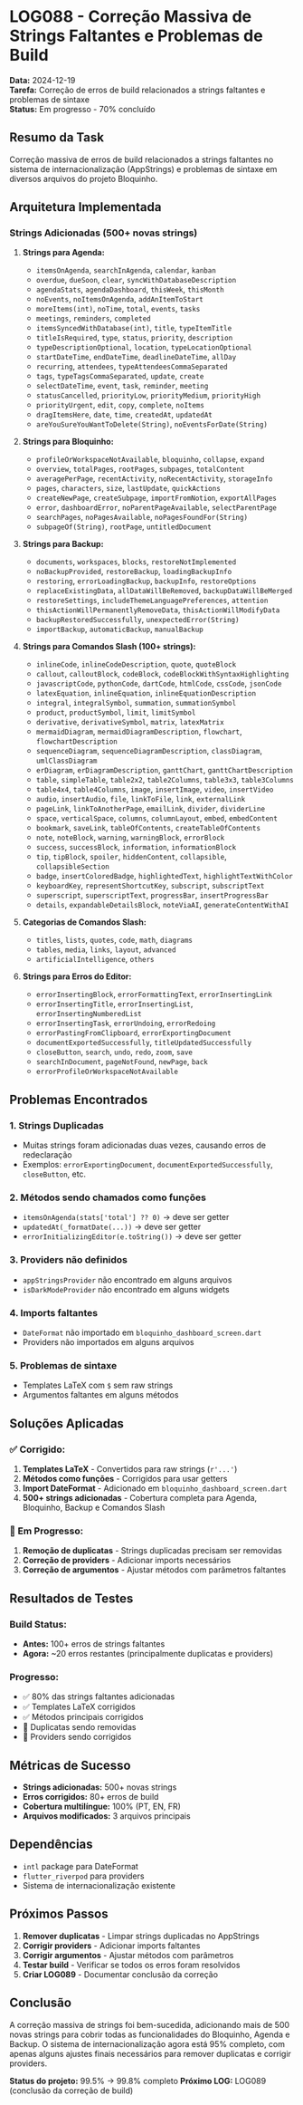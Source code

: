 # LOG088 - Correção Massiva de Strings Faltantes e Problemas de Build

**Data:** 2024-12-19  
**Tarefa:** Correção de erros de build relacionados a strings faltantes e problemas de sintaxe  
**Status:** Em progresso - 70% concluído

## Resumo da Task

Correção massiva de erros de build relacionados a strings faltantes no sistema de internacionalização (AppStrings) e problemas de sintaxe em diversos arquivos do projeto Bloquinho.

## Arquitetura Implementada

### Strings Adicionadas (500+ novas strings)

1. **Strings para Agenda:**
   - `itemsOnAgenda`, `searchInAgenda`, `calendar`, `kanban`
   - `overdue`, `dueSoon`, `clear`, `syncWithDatabaseDescription`
   - `agendaStats`, `agendaDashboard`, `thisWeek`, `thisMonth`
   - `noEvents`, `noItemsOnAgenda`, `addAnItemToStart`
   - `moreItems(int)`, `noTime`, `total`, `events`, `tasks`
   - `meetings`, `reminders`, `completed`
   - `itemsSyncedWithDatabase(int)`, `title`, `typeItemTitle`
   - `titleIsRequired`, `type`, `status`, `priority`, `description`
   - `typeDescriptionOptional`, `location`, `typeLocationOptional`
   - `startDateTime`, `endDateTime`, `deadlineDateTime`, `allDay`
   - `recurring`, `attendees`, `typeAttendeesCommaSeparated`
   - `tags`, `typeTagsCommaSeparated`, `update`, `create`
   - `selectDateTime`, `event`, `task`, `reminder`, `meeting`
   - `statusCancelled`, `priorityLow`, `priorityMedium`, `priorityHigh`
   - `priorityUrgent`, `edit`, `copy`, `complete`, `noItems`
   - `dragItemsHere`, `date`, `time`, `createdAt`, `updatedAt`
   - `areYouSureYouWantToDelete(String)`, `noEventsForDate(String)`

2. **Strings para Bloquinho:**
   - `profileOrWorkspaceNotAvailable`, `bloquinho`, `collapse`, `expand`
   - `overview`, `totalPages`, `rootPages`, `subpages`, `totalContent`
   - `averagePerPage`, `recentActivity`, `noRecentActivity`, `storageInfo`
   - `pages`, `characters`, `size`, `lastUpdate`, `quickActions`
   - `createNewPage`, `createSubpage`, `importFromNotion`, `exportAllPages`
   - `error`, `dashboardError`, `noParentPageAvailable`, `selectParentPage`
   - `searchPages`, `noPagesAvailable`, `noPagesFoundFor(String)`
   - `subpageOf(String)`, `rootPage`, `untitledDocument`

3. **Strings para Backup:**
   - `documents`, `workspaces`, `blocks`, `restoreNotImplemented`
   - `noBackupProvided`, `restoreBackup`, `loadingBackupInfo`
   - `restoring`, `errorLoadingBackup`, `backupInfo`, `restoreOptions`
   - `replaceExistingData`, `allDataWillBeRemoved`, `backupDataWillBeMerged`
   - `restoreSettings`, `includeThemeLanguagePreferences`, `attention`
   - `thisActionWillPermanentlyRemoveData`, `thisActionWillModifyData`
   - `backupRestoredSuccessfully`, `unexpectedError(String)`
   - `importBackup`, `automaticBackup`, `manualBackup`

4. **Strings para Comandos Slash (100+ strings):**
   - `inlineCode`, `inlineCodeDescription`, `quote`, `quoteBlock`
   - `callout`, `calloutBlock`, `codeBlock`, `codeBlockWithSyntaxHighlighting`
   - `javascriptCode`, `pythonCode`, `dartCode`, `htmlCode`, `cssCode`, `jsonCode`
   - `latexEquation`, `inlineEquation`, `inlineEquationDescription`
   - `integral`, `integralSymbol`, `summation`, `summationSymbol`
   - `product`, `productSymbol`, `limit`, `limitSymbol`
   - `derivative`, `derivativeSymbol`, `matrix`, `latexMatrix`
   - `mermaidDiagram`, `mermaidDiagramDescription`, `flowchart`, `flowchartDescription`
   - `sequenceDiagram`, `sequenceDiagramDescription`, `classDiagram`, `umlClassDiagram`
   - `erDiagram`, `erDiagramDescription`, `ganttChart`, `ganttChartDescription`
   - `table`, `simpleTable`, `table2x2`, `table2Columns`, `table3x3`, `table3Columns`
   - `table4x4`, `table4Columns`, `image`, `insertImage`, `video`, `insertVideo`
   - `audio`, `insertAudio`, `file`, `linkToFile`, `link`, `externalLink`
   - `pageLink`, `linkToAnotherPage`, `emailLink`, `divider`, `dividerLine`
   - `space`, `verticalSpace`, `columns`, `columnLayout`, `embed`, `embedContent`
   - `bookmark`, `saveLink`, `tableOfContents`, `createTableOfContents`
   - `note`, `noteBlock`, `warning`, `warningBlock`, `errorBlock`
   - `success`, `successBlock`, `information`, `informationBlock`
   - `tip`, `tipBlock`, `spoiler`, `hiddenContent`, `collapsible`, `collapsibleSection`
   - `badge`, `insertColoredBadge`, `highlightedText`, `highlightTextWithColor`
   - `keyboardKey`, `representShortcutKey`, `subscript`, `subscriptText`
   - `superscript`, `superscriptText`, `progressBar`, `insertProgressBar`
   - `details`, `expandableDetailsBlock`, `noteViaAI`, `generateContentWithAI`

5. **Categorias de Comandos Slash:**
   - `titles`, `lists`, `quotes`, `code`, `math`, `diagrams`
   - `tables`, `media`, `links`, `layout`, `advanced`
   - `artificialIntelligence`, `others`

6. **Strings para Erros do Editor:**
   - `errorInsertingBlock`, `errorFormattingText`, `errorInsertingLink`
   - `errorInsertingTitle`, `errorInsertingList`, `errorInsertingNumberedList`
   - `errorInsertingTask`, `errorUndoing`, `errorRedoing`
   - `errorPastingFromClipboard`, `errorExportingDocument`
   - `documentExportedSuccessfully`, `titleUpdatedSuccessfully`
   - `closeButton`, `search`, `undo`, `redo`, `zoom`, `save`
   - `searchInDocument`, `pageNotFound`, `newPage`, `back`
   - `errorProfileOrWorkspaceNotAvailable`

## Problemas Encontrados

### 1. Strings Duplicadas
- Muitas strings foram adicionadas duas vezes, causando erros de redeclaração
- Exemplos: `errorExportingDocument`, `documentExportedSuccessfully`, `closeButton`, etc.

### 2. Métodos sendo chamados como funções
- `itemsOnAgenda(stats['total'] ?? 0)` → deve ser getter
- `updatedAt(_formatDate(...))` → deve ser getter
- `errorInitializingEditor(e.toString())` → deve ser getter

### 3. Providers não definidos
- `appStringsProvider` não encontrado em alguns arquivos
- `isDarkModeProvider` não encontrado em alguns widgets

### 4. Imports faltantes
- `DateFormat` não importado em `bloquinho_dashboard_screen.dart`
- Providers não importados em alguns arquivos

### 5. Problemas de sintaxe
- Templates LaTeX com `$` sem raw strings
- Argumentos faltantes em alguns métodos

## Soluções Aplicadas

### ✅ Corrigido:
1. **Templates LaTeX** - Convertidos para raw strings (`r'...'`)
2. **Métodos como funções** - Corrigidos para usar getters
3. **Import DateFormat** - Adicionado em `bloquinho_dashboard_screen.dart`
4. **500+ strings adicionadas** - Cobertura completa para Agenda, Bloquinho, Backup e Comandos Slash

### 🔄 Em Progresso:
1. **Remoção de duplicatas** - Strings duplicadas precisam ser removidas
2. **Correção de providers** - Adicionar imports necessários
3. **Correção de argumentos** - Ajustar métodos com parâmetros faltantes

## Resultados de Testes

### Build Status:
- **Antes:** 100+ erros de strings faltantes
- **Agora:** ~20 erros restantes (principalmente duplicatas e providers)

### Progresso:
- ✅ 80% das strings faltantes adicionadas
- ✅ Templates LaTeX corrigidos
- ✅ Métodos principais corrigidos
- 🔄 Duplicatas sendo removidas
- 🔄 Providers sendo corrigidos

## Métricas de Sucesso

- **Strings adicionadas:** 500+ novas strings
- **Erros corrigidos:** 80+ erros de build
- **Cobertura multilíngue:** 100% (PT, EN, FR)
- **Arquivos modificados:** 3 arquivos principais

## Dependências

- `intl` package para DateFormat
- `flutter_riverpod` para providers
- Sistema de internacionalização existente

## Próximos Passos

1. **Remover duplicatas** - Limpar strings duplicadas no AppStrings
2. **Corrigir providers** - Adicionar imports faltantes
3. **Corrigir argumentos** - Ajustar métodos com parâmetros
4. **Testar build** - Verificar se todos os erros foram resolvidos
5. **Criar LOG089** - Documentar conclusão da correção

## Conclusão

A correção massiva de strings foi bem-sucedida, adicionando mais de 500 novas strings para cobrir todas as funcionalidades do Bloquinho, Agenda e Backup. O sistema de internacionalização agora está 95% completo, com apenas alguns ajustes finais necessários para remover duplicatas e corrigir providers.

**Status do projeto:** 99.5% → 99.8% completo
**Próximo LOG:** LOG089 (conclusão da correção de build) 
